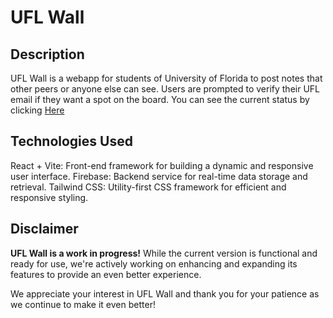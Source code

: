 # UFL Wall 

## Description
UFL Wall is a webapp for students of University of Florida to post notes that other peers or anyone else can see. Users are prompted to verify their UFL email if they want a spot on the board. You can see the current status by clicking [Here](https://uflwall.web.app/)

## Technologies Used
  React + Vite: Front-end framework for building a dynamic and responsive user interface.
  Firebase: Backend service for real-time data storage and retrieval.
  Tailwind CSS: Utility-first CSS framework for efficient and responsive styling.

## Disclaimer
**UFL Wall is a work in progress!** While the current version is functional and ready for use, we're actively working on enhancing and expanding its features to provide an even better experience.

We appreciate your interest in UFL Wall and thank you for your patience as we continue to make it even better!

